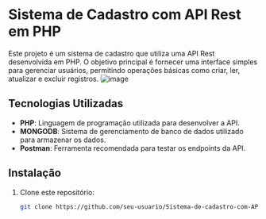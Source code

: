 # Sistema de Cadastro com API Rest em PHP

Este projeto é um sistema de cadastro que utiliza uma API Rest desenvolvida em PHP. O objetivo principal é fornecer uma interface simples para gerenciar usuários, permitindo operações básicas como criar, ler, atualizar e excluir registros.
![image](https://github.com/user-attachments/assets/f888032e-e448-43d0-94f7-1f837683ddf6)



## Tecnologias Utilizadas

- **PHP**: Linguagem de programação utilizada para desenvolver a API.
- **MONGODB**: Sistema de gerenciamento de banco de dados utilizado para armazenar os dados.
- **Postman**: Ferramenta recomendada para testar os endpoints da API.

## Instalação

1. Clone este repositório:
   ```bash
   git clone https://github.com/seu-usuario/Sistema-de-cadastro-com-API-Rest-em-PHP.git
